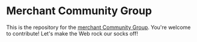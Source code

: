 
# Merchant Community Group

This is the repository for the [merchant Community Group](http://www.w3.org/community/merchant/). You're welcome to contribute! Let's make the Web rock our socks
off!

